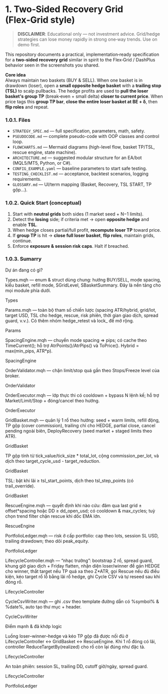# 1. Two‑Sided Recovery Grid (Flex‑Grid style)

> **DISCLAIMER**: Educational only — not investment advice. Grid/hedge strategies can lose money rapidly in strong one‑way trends. Use on demo first.

This repository documents a practical, implementation‑ready specification for a **two‑sided recovery grid** similar in spirit to the Flex‑Grid / DashPlus behavior seen in the screenshots you shared.

**Core idea**  
Always maintain two baskets (BUY & SELL). When one basket is in drawdown (loser), open a **small opposite hedge basket** with a **trailing stop (TSL)** to scalp pullbacks. The hedge profits are used to **pull the loser basket's group TP** (break‑even + small delta) **closer to current price**. When price tags this **group TP bar**, **close the entire loser basket at BE + δ**, then **flip roles** and repeat.

### 1.0.1. Files
- `STRATEGY_SPEC.md` — full specification, parameters, math, safety.
- `PSEUDOCODE.md` — complete pseudo-code with OOP classes and control loop.
- `FLOWCHARTS.md` — Mermaid diagrams (high-level flow, basket TP/TSL, rescue engine, state machine).
- `ARCHITECTURE.md` — suggested modular structure for an EA/bot (MQL5/MT5, Python, or C#).
- `CONFIG_EXAMPLE.yaml` — baseline parameters to start safe testing.
- `TESTING_CHECKLIST.md` — acceptance, backtest scenarios, logging requirements.
- `GLOSSARY.md` — UI/term mapping (Basket, Recovery, TSL START, TP gộp...).

### 1.0.2. Quick Start (conceptual)
1. Start with **neutral grids** both sides (1 market seed + N−1 limits).
2. Detect the **losing** side; if criteria met → open **opposite hedge** and enable **TSL**.
3. When hedge closes partial/full profit, **recompute loser TP** toward price.
4. If **group TP** is hit → **close full loser basket**, **flip roles**, maintain grids, continue.
5. Enforce **exposure & session risk caps**. Halt if breached.



### 1.0.3. Sumarry
Dự án đang có gì?

Types.mqh — enum & struct dùng chung: hướng BUY/SELL, mode spacing, kiểu basket, refill mode, SGridLevel, SBasketSummary. Đây là nền tảng cho mọi module phía dưới. 

Types

Params.mqh — toàn bộ tham số chiến lược (spacing ATR/hybrid, grid/lot, target USD, TSL cho hedge, rescue, risk phiên, thời gian giao dịch, spread guard, v.v.). Có thêm nhóm hedge_retest và lock_ để mở rộng. 

Params

SpacingEngine.mqh — chuyển mode spacing ⇒ pips; có cache theo TimeCurrent(); hỗ trợ AtrPoints()/AtrPips() và ToPrice(). Hybrid = max(min_pips, ATR*p). 

SpacingEngine

OrderValidator.mqh — chặn limit/stop quá gần theo Stops/Freeze level của broker. 

OrderValidator

OrderExecutor.mqh — lớp thực thi có cooldown + bypass N lệnh kế; hỗ trợ Market/Limit/Stop + đóng/cancel theo hướng. 

OrderExecutor

GridBasket.mqh — quản lý 1 rổ theo hướng: seed + warm limits, refill động, TP gộp (cover commission), trailing chỉ cho HEDGE, partial close, cancel pending ngoài biên, DeployRecovery (seed market + staged limits theo ATR). 

GridBasket

TP gộp tính từ tick_value/tick_size * total_lot, cộng commission_per_lot, và dịch theo target_cycle_usd - target_reduction. 

GridBasket

TSL: bật khi lãi ≥ tsl_start_points, dịch theo tsl_step_points (có trail_override). 

GridBasket

RescueEngine.mqh — quyết định khi nào cứu: đâm qua last grid ± offset*spacing hoặc DD ≥ dd_open_usd; có cooldown & max_cycles; tuỳ chọn trend filter chặn rescue khi dốc EMA lớn. 

RescueEngine

PortfolioLedger.mqh — risk ở cấp portfolio: cap theo lots, session SL USD, trailing drawdown; theo dõi peak_equity. 

PortfolioLedger

LifecycleController.mqh — “nhạc trưởng”: bootstrap 2 rổ, spread guard, khung giờ giao dịch + Friday flatten, nhận diện loser/winner để gán HEDGE cho winner, thắt target nếu TP quá xa theo Z*ATR, gọi Rescue nếu đủ điều kiện, kéo target rổ lỗ bằng lãi rổ hedge, ghi Cycle CSV và tự reseed sau khi đóng rổ. 

LifecycleController

CycleCsvWriter.mqh — ghi .csv theo template đường dẫn có %symbol% & %date%, auto tạo thư mục + header. 

CycleCsvWriter

Điểm mạnh & đã khớp logic

Luồng loser–winner–hedge và kéo TP gộp đã được nối đủ ở LifecycleController ↔ GridBasket ↔ RescueEngine. Khi 1 rổ đóng có lãi, controller ReduceTargetBy(realized) cho rổ còn lại đúng như đặc tả. 

LifecycleController

An toàn phiên: session SL, trailing DD, cutoff giờ/ngày, spread guard. 

LifecycleController

 

PortfolioLedger